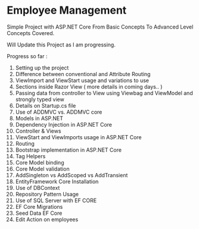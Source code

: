 # Employee Management
Simple Project with ASP.NET Core From Basic Concepts To Advanced Level Concepts Covered.

Will Update this Project as I am progressing.

Progress so far :

1. Setting up the project
2. Difference between conventional and Attribute Routing
3. ViewImport and ViewStart usage and variations to use
4. Sections inside Razor View ( more details in coming days.. )
5. Passing data from controller to View using Viewbag and ViewModel and strongly typed view
6. Details on Startup.cs file
7. Use of ADDMVC vs. ADDMVC core
8. Models in ASP.NET
9. Dependency Injection in ASP.NET Core
10. Controller & Views
11. ViewStart and ViewImports usage in ASP.NET Core
12. Routing 
13. Bootstrap implementation in ASP.NET Core
14. Tag Helpers
15. Core Model binding
16. Core Model validation
17. AddSingleton vs AddScoped vs AddTransient
18. EntityFramework Core Installation 
19. Use of DBContext
20. Repository Pattern Usage 
21. Use of SQL Server with EF CORE
22. EF Core Migrations 
23. Seed Data EF Core
24. Edit Action on employees 




